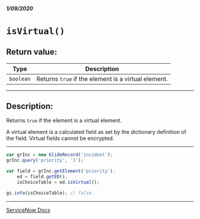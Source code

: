 ##### 1/09/2020
# `isVirtual()`
## Return value:
| Type | Description |
|---|---|
| `boolean` | Returns `true` if the element is a virtual element. |

---

## Description:
Returns `true` if the element is a virtual element.

A virtual element is a calculated field as set by the dictionary definition of the field.  Virtual fields cannot be encrypted.

---

```js
var grInc = new GlideRecord('incident');
grInc.query('priority', '1');

var field = grInc.getElement('priority'),
    ed = field.getED(),
    isChoiceTable = ed.isVirtual();

gs.info(isChoiceTable); // false
```

---

[ServiceNow Docs](https://developer.servicenow.com/app.do#!/api_doc?v=newyork&id=r_ScopedGlideElementDescriptorIsVirtual)